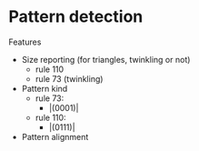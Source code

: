 # Pattern detection

Features

- Size reporting (for triangles, twinkling or not)
  - rule 110
  - rule 73 (twinkling)
- Pattern kind
  - rule 73:
    - |(0001)|
  - rule 110:
    - |(0111)|
- Pattern alignment
